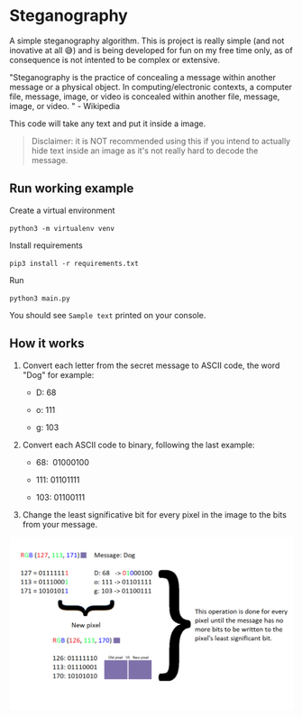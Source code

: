# Steganography

A simple steganography algorithm. This is project is really simple (and not inovative at all 😅) and is being developed for fun on my free time only, as of consequence is not intented to be complex or extensive.

"Steganography is the practice of concealing a message within another message or a physical object. In computing/electronic contexts, a computer file, message, image, or video is concealed within another file, message, image, or video. " - Wikipedia

This code will take any text and put it inside a image.

>Disclaimer: it is NOT recommended using this if you intend to actually hide text inside an image as it's not really hard to decode the message.

## Run working example

Create a virtual environment

`python3 -m virtualenv venv`

Install requirements

`pip3 install -r requirements.txt`

Run

`python3 main.py`

You should see `Sample text` printed on your console.

## How it works

1. Convert each letter from the secret message to ASCII code, the word "Dog" for example:

    - D: 68

    - o: 111

    - g: 103

2. Convert each ASCII code to binary, following the last example:

    - 68: &nbsp;01000100

    - 111: 01101111

    - 103: 01100111

3. Change the least significative bit for every pixel in the image to the bits from your message.

![Steganography Process](./docs/resources/steganography.png)
